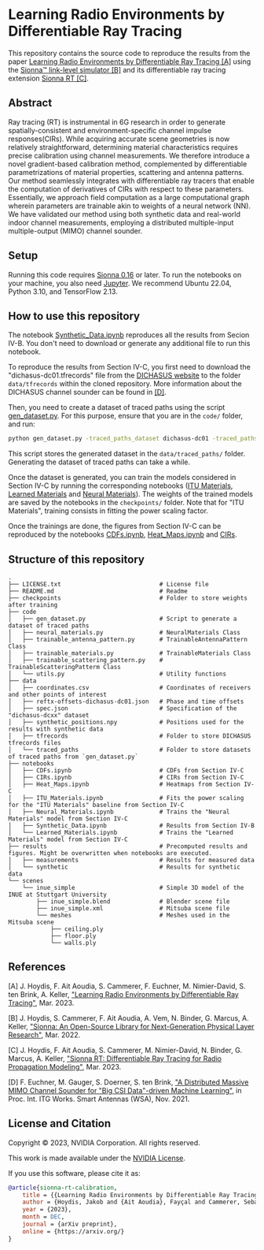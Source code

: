 # Learning Radio Environments by Differentiable Ray Tracing

This repository contains the source code to reproduce the results from the paper [Learning Radio Environments by Differentiable Ray Tracing [A]](https://arxiv.org)
using the [Sionna&trade; link-level simulator [B]](https://nvlabs.github.io/sionna/) and its differentiable ray tracing extension [Sionna RT [C]](https://arxiv.org/abs/2303.11103).

## Abstract
Ray tracing (RT) is instrumental in 6G research in order to generate spatially-consistent and environment-specific channel impulse responses(CIRs). While acquiring accurate scene geometries is now relatively straightforward, determining material characteristics requires precise calibration using channel measurements. We therefore introduce a novel gradient-based calibration method, complemented by differentiable parametrizations of material properties, scattering and antenna patterns. Our method seamlessly integrates with differentiable ray tracers that enable the computation of derivatives of CIRs with respect to these parameters. Essentially, we approach field computation as a large computational graph wherein parameters are trainable akin to weights of a neural network (NN). We have validated our method using both synthetic data and real-world indoor channel measurements, employing a distributed multiple-input multiple-output (MIMO) channel sounder.

## Setup
Running this code requires [Sionna 0.16](https://nvlabs.github.io/sionna/) or later.
To run the notebooks on your machine, you also need [Jupyter](https://jupyter.org).
We recommend Ubuntu 22.04, Python 3.10, and TensorFlow 2.13.

## How to use this repository

The notebook [Synthetic_Data.ipynb](notebooks/Synthetic_Data.ipynb) reproduces all the results from Secion IV-B.
You don't need to download or generate any additional file to run this notebook.

To reproduce the results from Section IV-C, you first need to download the "dichasus-dc01.tfrecords" file from the [DICHASUS website](https://dichasus.inue.uni-stuttgart.de/datasets/data/dichasus-dcxx/) to the folder `data/tfrecords` within the cloned repository. More information about the DICHASUS channel sounder can be found in [[D]](https://arxiv.org/abs/2206.15302).

Then, you need to create a dataset of traced paths using the script [gen_dataset.py](code/gen_dataset.py).
For this purpose, ensure that you are in the `code/` folder, and run:

```bash
python gen_dataset.py -traced_paths_dataset dichasus-dc01 -traced_paths_dataset_size 10000
```
This script stores the generated dataset in the `data/traced_paths/` folder.
Generating the dataset of traced paths can take a while.

Once the dataset is generated, you can train the models considered in Section IV-C by running the corresponding notebooks ([ITU Materials](notebooks/ITU_Materials.ipynb), [Learned Materials](notebooks/Learned_Materials.ipynb) and [Neural Materials](notebooks/Neural_Materials.ipynb)).
The weights of the trained models are saved by the notebooks in the `checkpoints/` folder.
Note that for "ITU Materials", training consists in fitting the power scaling factor.

Once the trainings are done, the figures from Section IV-C can be reproduced by the notebooks [CDFs.ipynb](notebooks/CDFs.ipynb), [Heat_Maps.ipynb](notebooks/Heat_Maps.ipynb) and [CIRs](notebooks/CIRs.ipynb).

## Structure of this repository
    .
    ├── LICENSE.txt                            # License file
    ├── README.md                              # Readme
    ├── checkpoints                            # Folder to store weights after training
    ├── code
    │   ├── gen_dataset.py                     # Script to generate a dataset of traced paths
    │   ├── neural_materials.py                # NeuralMaterials Class
    │   ├── trainable_antenna_pattern.py       # TrainableAntennaPattern Class
    │   ├── trainable_materials.py             # TrainableMaterials Class
    │   ├── trainable_scattering_pattern.py    # TrainableScatteringPatterm Class
    │   └── utils.py                           # Utility functions
    ├── data
    │   ├── coordinates.csv                    # Coordinates of receivers and other points of interest
    │   ├── reftx-offsets-dichasus-dc01.json   # Phase and time offsets
    │   ├── spec.json                          # Specification of the "dichasus-dcxx" dataset
    │   ├── synthetic_positions.npy            # Positions used for the results with synthetic data
    │   ├── tfrecords                          # Folder to store DICHASUS tfrecords files
    │   └── traced_paths                       # Folder to store datasets of traced paths from `gen_dataset.py`
    ├── notebooks
    │   ├── CDFs.ipynb                         # CDFs from Section IV-C
    │   ├── CIRs.ipynb                         # CIRs from Section IV-C
    │   ├── Heat_Maps.ipynb                    # Heatmaps from Section IV-C
    │   ├── ITU_Materials.ipynb                # Fits the power scaling for the "ITU Materials" baseline from Section IV-C
    │   ├── Neural_Materials.ipynb             # Trains the "Neural Materials" model from Section IV-C
    │   ├── Synthetic_Data.ipynb               # Results from Section IV-B
    │   └── Learned_Materials.ipynb            # Trains the "Learned Materials" model from Section IV-C
    ├── results                                # Precomputed results and figures. Might be overwritten when notebooks are executed.
    │   ├── measurements                       # Results for measured data
    │   └── synthetic                          # Results for synthetic data
    └── scenes                                 
        └── inue_simple                        # Simple 3D model of the INUE at Stuttgart University
            ├── inue_simple.blend              # Blender scene file
            ├── inue_simple.xml                # Mitsuba scene file
            └── meshes                         # Meshes used in the Mitsuba scene
                ├── ceiling.ply
                ├── floor.ply
                └── walls.ply

## References

[A] J. Hoydis, F. Ait Aoudia, S. Cammerer, F. Euchner, M. Nimier-David, S. ten Brink, A. Keller, ["Learning Radio Environments by Differentiable Ray Tracing"](https://arxiv.org), Mar. 2023.

[B] J. Hoydis, S. Cammerer, F. Ait Aoudia, A. Vem, N. Binder, G. Marcus, A. Keller, ["Sionna: An Open-Source Library for Next-Generation Physical Layer Research"](https://arxiv.org/abs/2203.11854), Mar. 2022.

[C] J. Hoydis, F. Ait Aoudia, S. Cammerer, M. Nimier-David, N. Binder, G. Marcus, A. Keller, ["Sionna RT: Differentiable Ray Tracing for Radio Propagation Modeling"](https://arxiv.org/abs/2303.11103), Mar. 2023.

[D] F. Euchner,  M. Gauger, S. Doerner, S. ten Brink, ["A Distributed Massive MIMO Channel Sounder for "Big CSI Data"-driven Machine Learning"](https://arxiv.org/abs/2206.15302),
in Proc. Int. ITG Works. Smart Antennas (WSA), Nov. 2021.

## License and Citation

Copyright &copy; 2023, NVIDIA Corporation. All rights reserved.

This work is made available under the [NVIDIA License](LICENSE.txt).

If you use this software, please cite it as:
```bibtex
@article{sionna-rt-calibration,
    title = {{Learning Radio Environments by Differentiable Ray Tracing}},
    author = {Hoydis, Jakob and {Ait Aoudia}, Fayçal and Cammerer, Sebastian and Euchner, Florian, and Nimier-David, Merlin and ten Brink, Stephan, and Keller, Alexander},
    year = {2023},
    month = DEC,
    journal = {arXiv preprint},
    online = {https://arxiv.org/}
}
```
